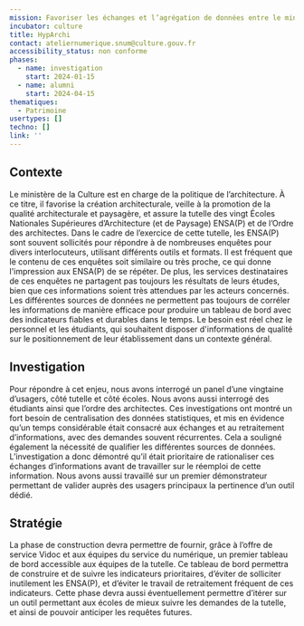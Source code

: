 ```yaml
---
mission: Favoriser les échanges et l’agrégation de données entre le ministère et les écoles. Structurer, qualifier, et maximiser le réemploi de ces données.
incubator: culture
title: HypArchi
contact: ateliernumerique.snum@culture.gouv.fr
accessibility_status: non conforme
phases:
  - name: investigation
    start: 2024-01-15
  - name: alumni
    start: 2024-04-15
thematiques:
  - Patrimoine
usertypes: []
techno: []
link: ''
---
```

## Contexte

Le ministère de la Culture est en charge de la politique de l’architecture. À ce titre, il favorise la création architecturale, veille à la promotion de la qualité architecturale et paysagère, et assure la tutelle des vingt Écoles Nationales Supérieures d’Architecture (et de Paysage) ENSA(P) et de l’Ordre des architectes.
Dans le cadre de l’exercice de cette tutelle, les ENSA(P) sont souvent sollicités pour répondre à de nombreuses enquêtes pour divers interlocuteurs, utilisant différents outils et formats. Il est fréquent que le contenu de ces enquêtes soit similaire ou très proche, ce qui donne l'impression aux ENSA(P) de se répéter.
De plus, les services destinataires de ces enquêtes ne partagent pas toujours les résultats de leurs études, bien que ces informations soient très attendues par les acteurs concernés. Les différentes sources de données ne permettent pas toujours de corréler les informations de manière efficace pour produire un tableau de bord avec des indicateurs fiables et durables dans le temps. Le besoin est réel chez le personnel et les étudiants, qui souhaitent disposer d'informations de qualité sur le positionnement de leur établissement dans un contexte général.

## Investigation

Pour répondre à cet enjeu, nous avons interrogé un panel d’une vingtaine d’usagers, côté tutelle et côté écoles. Nous avons aussi interrogé des étudiants ainsi que l’ordre des architectes.
Ces investigations ont montré un fort besoin de centralisation des données statistiques, et mis en évidence qu’un temps considérable était consacré aux échanges et au retraitement d’informations, avec des demandes souvent récurrentes. Cela a souligné également la nécessité de qualifier les différentes sources de données. 
L’investigation a donc démontré qu’il était prioritaire de rationaliser ces échanges d’informations avant de travailler sur le réemploi de cette information. 
Nous avons aussi travaillé sur un premier démonstrateur permettant de valider auprès des usagers principaux la pertinence d’un outil dédié.

## Stratégie

La phase de construction devra permettre de fournir, grâce à l’offre de service Vidoc et aux équipes du service du numérique, un premier tableau de bord accessible aux équipes de la tutelle. Ce tableau de bord permettra de construire et de suivre les indicateurs prioritaires, d’éviter de solliciter inutilement les ENSA(P), et d’éviter le travail de retraitement fréquent de ces indicateurs. Cette phase devra aussi éventuellement permettre d’itérer sur un outil permettant aux écoles de mieux suivre les demandes de la tutelle, et ainsi de pouvoir anticiper les requêtes futures. 


